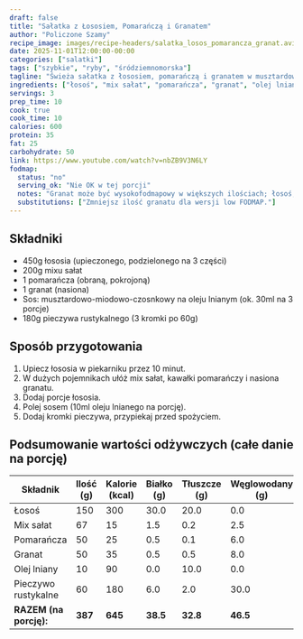 ```yaml
---
draft: false
title: "Sałatka z Łososiem, Pomarańczą i Granatem"
author: "Policzone Szamy"
recipe_image: images/recipe-headers/salatka_losos_pomarancza_granat.avif
date: 2025-11-01T12:00:00-00:00
categories: ["salatki"]
tags: ["szybkie", "ryby", "śródziemnomorska"]
tagline: "Świeża sałatka z łososiem, pomarańczą i granatem w musztardowym sosie."
ingredients: ["łosoś", "mix sałat", "pomarańcza", "granat", "olej lniany", "pieczywo rustykalne"]
servings: 3
prep_time: 10
cook: true
cook_time: 10
calories: 600
protein: 35
fat: 25
carbohydrate: 50
link: https://www.youtube.com/watch?v=nbZB9V3N6LY
fodmap:
  status: "no"
  serving_ok: "Nie OK w tej porcji"
  notes: "Granat może być wysokofodmapowy w większych ilościach; łosoś, sałata i pomarańcza są bezpieczne."
  substitutions: ["Zmniejsz ilość granatu dla wersji low FODMAP."]
---
```


## Składniki
*   450g łososia (upieczonego, podzielonego na 3 części)
*   200g mixu sałat
*   1 pomarańcza (obraną, pokrojoną)
*   1 granat (nasiona)
*   Sos: musztardowo-miodowo-czosnkowy na oleju lnianym (ok. 30ml na 3 porcje)
*   180g pieczywa rustykalnego (3 kromki po 60g)

## Sposób przygotowania
1. Upiecz łososia w piekarniku przez 10 minut.
2. W dużych pojemnikach ułóż mix sałat, kawałki pomarańczy i nasiona granatu.
3. Dodaj porcje łososia.
4. Polej sosem (10ml oleju lnianego na porcję).
5. Dodaj kromki pieczywa, przypiekaj przed spożyciem.

## Podsumowanie wartości odżywczych (całe danie na porcję)

| Składnik              | Ilość (g) | Kalorie (kcal) | Białko (g) | Tłuszcze (g) | Węglowodany (g) |
|-----------------------|-----------|----------------|------------|--------------|-----------------|
| Łosoś                 | 150       | 300            | 30.0       | 20.0         | 0.0             |
| Mix sałat             | 67        | 15             | 1.5        | 0.2          | 2.5             |
| Pomarańcza            | 50        | 25             | 0.5        | 0.1          | 6.0             |
| Granat                | 50        | 35             | 0.5        | 0.5          | 8.0             |
| Olej lniany           | 10        | 90             | 0.0        | 10.0         | 0.0             |
| Pieczywo rustykalne   | 60        | 180            | 6.0        | 2.0          | 30.0            |
| **RAZEM (na porcję):**| **387**   | **645**        | **38.5**   | **32.8**     | **46.5**        |
